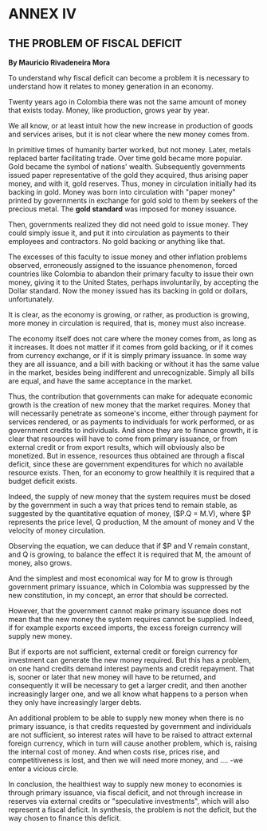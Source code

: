 # ANNEX IV

## THE PROBLEM OF FISCAL DEFICIT

**By Mauricio Rivadeneira Mora**

To understand why fiscal deficit can become a problem it is necessary to understand how it relates to money generation in an economy.

Twenty years ago in Colombia there was not the same amount of money that exists today. Money, like production, grows year by year.

We all know, or at least intuit how the new increase in production of goods and services arises, but it is not clear where the new money comes from.

In primitive times of humanity barter worked, but not money. Later, metals replaced barter facilitating trade. Over time gold became more popular. Gold became the symbol of nations' wealth. Subsequently governments issued paper representative of the gold they acquired, thus arising paper money, and with it, gold reserves. Thus, money in circulation initially had its backing in gold. Money was born into circulation with "paper money" printed by governments in exchange for gold sold to them by seekers of the precious metal. The **gold standard** was imposed for money issuance.

Then, governments realized they did not need gold to issue money. They could simply issue it, and put it into circulation as payments to their employees and contractors. No gold backing or anything like that.

The excesses of this faculty to issue money and other inflation problems observed, erroneously assigned to the issuance phenomenon, forced countries like Colombia to abandon their primary faculty to issue their own money, giving it to the United States, perhaps involuntarily, by accepting the Dollar standard. Now the money issued has its backing in gold or dollars, unfortunately.

It is clear, as the economy is growing, or rather, as production is growing, more money in circulation is required, that is, money must also increase.

The economy itself does not care where the money comes from, as long as it increases. It does not matter if it comes from gold backing, or if it comes from currency exchange, or if it is simply primary issuance. In some way they are all issuance, and a bill with backing or without it has the same value in the market, besides being indifferent and unrecognizable. Simply all bills are equal, and have the same acceptance in the market.

Thus, the contribution that governments can make for adequate economic growth is the creation of new money that the market requires. Money that will necessarily penetrate as someone's income, either through payment for services rendered, or as payments to individuals for work performed, or as government credits to individuals. And since they are to finance growth, it is clear that resources will have to come from primary issuance, or from external credit or from export results, which will obviously also be monetized. But in essence, resources thus obtained are through a fiscal deficit, since these are government expenditures for which no available resource exists. Then, for an economy to grow healthily it is required that a budget deficit exists.

Indeed, the supply of new money that the system requires must be dosed by the government in such a way that prices tend to remain stable, as suggested by the quantitative equation of money, ($P.Q = M.V), where $P represents the price level, Q production, M the amount of money and V the velocity of money circulation.

Observing the equation, we can deduce that if $P and V remain constant, and Q is growing, to balance the effect it is required that M, the amount of money, also grows.

And the simplest and most economical way for M to grow is through government primary issuance, which in Colombia was suppressed by the new constitution, in my concept, an error that should be corrected.

However, that the government cannot make primary issuance does not mean that the new money the system requires cannot be supplied. Indeed, if for example exports exceed imports, the excess foreign currency will supply new money.

But if exports are not sufficient, external credit or foreign currency for investment can generate the new money required. But this has a problem, on one hand credits demand interest payments and credit repayment. That is, sooner or later that new money will have to be returned, and consequently it will be necessary to get a larger credit, and then another increasingly larger one, and we all know what happens to a person when they only have increasingly larger debts.

An additional problem to be able to supply new money when there is no primary issuance, is that credits requested by government and individuals are not sufficient, so interest rates will have to be raised to attract external foreign currency, which in turn will cause another problem, which is, raising the internal cost of money. And when costs rise, prices rise, and competitiveness is lost, and then we will need more money, and .... -we enter a vicious circle.

In conclusion, the healthiest way to supply new money to economies is through primary issuance, via fiscal deficit, and not through increase in reserves via external credits or "speculative investments", which will also represent a fiscal deficit. In synthesis, the problem is not the deficit, but the way chosen to finance this deficit.
